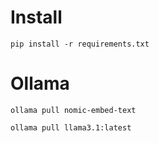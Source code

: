 # Install
 ```pip install -r requirements.txt```

 # Ollama

 ``` ollama pull nomic-embed-text ```

 ``` ollama pull llama3.1:latest ```